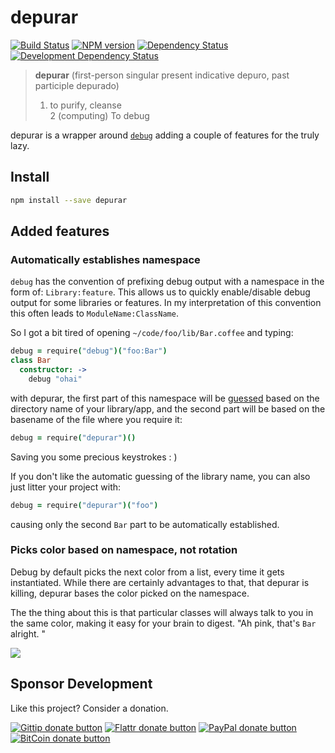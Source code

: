 # depurar

<!-- badges/ -->
[![Build Status](https://travis-ci.org/kvz/node-depurar.svg?branch=master)](https://travis-ci.org/kvz/node-depurar)
[![NPM version](http://badge.fury.io/js/depurar.png)](https://npmjs.org/package/depurar "View this project on NPM")
[![Dependency Status](https://david-dm.org/kvz/depurar.png?theme=shields.io)](https://david-dm.org/kvz/depurar)
[![Development Dependency Status](https://david-dm.org/kvz/depurar/dev-status.png?theme=shields.io)](https://david-dm.org/kvz/depurar#info=devDependencies)
<!-- /badges -->


> **depurar** (first-person singular present indicative depuro, past participle depurado)
> 1. to purify, cleanse  
> 2 (computing) To debug  

depurar is a wrapper around [`debug`](https://www.npmjs.com/package/debug) adding a couple
of features for the truly lazy.

## Install

```bash
npm install --save depurar
```

## Added features

### Automatically establishes namespace 

`debug` has the convention of prefixing debug output with a namespace in the form of: `Library:feature`. This allows us to quickly enable/disable debug output for some libraries or features. In my interpretation of this convention this often leads to `ModuleName:ClassName`.

So I got a bit tired of opening `~/code/foo/lib/Bar.coffee` and typing:

```coffeescript
debug = require("debug")("foo:Bar")
class Bar
  constructor: ->
    debug "ohai"
```

with depurar, the first part of this namespace will be [guessed](https://www.npmjs.com/package/app-root-path) based on the directory name of your library/app, and the second part will be based on the basename of the file where you require it:

```coffeescript
debug = require("depurar")()
```

Saving you some precious keystrokes : )

If you don't like the automatic guessing of the library name, you can also just litter your project with:

```coffeescript
debug = require("depurar")("foo")
```

causing only the second `Bar` part to be automatically established.

### Picks color based on namespace, not rotation

Debug by default picks the next color from a list, every time it gets instantiated. While there are certainly advantages to that, that depurar is killing, depurar bases the color picked on the namespace.

The the thing about this is that particular classes will always talk to you in the same color, making it easy for your brain to digest. "Ah pink, that's `Bar` alright. "

![](https://dl.dropboxusercontent.com/s/45um101fayesfl3/2015-06-20%20at%2013.41.png?dl=0)

## Sponsor Development

Like this project? Consider a donation.

<!-- badges/ -->
[![Gittip donate button](http://img.shields.io/gittip/kvz.png)](https://www.gittip.com/kvz/ "Sponsor the development of depurar via Gittip")
[![Flattr donate button](http://img.shields.io/flattr/donate.png?color=yellow)](https://flattr.com/submit/auto?user_id=kvz&url=https://github.com/kvz/depurar&title=depurar&language=&tags=github&category=software "Sponsor the development of depurar via Flattr")
[![PayPal donate button](http://img.shields.io/paypal/donate.png?color=yellow)](https://www.paypal.com/cgi-bin/webscr?cmd=_donations&business=kevin%40vanzonneveld%2enet&lc=NL&item_name=Open%20source%20donation%20to%20Kevin%20van%20Zonneveld&currency_code=USD&bn=PP-DonationsBF%3abtn_donate_SM%2egif%3aNonHosted "Sponsor the development of depurar via Paypal")
[![BitCoin donate button](http://img.shields.io/bitcoin/donate.png?color=yellow)](https://coinbase.com/checkouts/19BtCjLCboRgTAXiaEvnvkdoRyjd843Dg2 "Sponsor the development of depurar via BitCoin")
<!-- /badges -->
